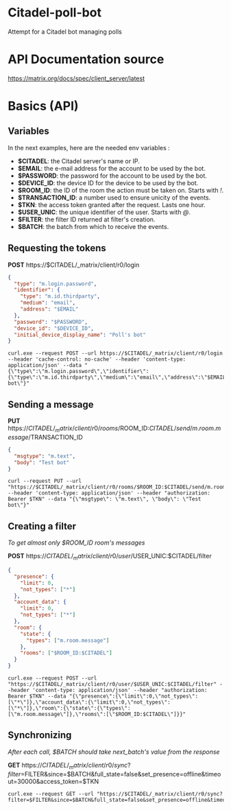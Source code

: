 # Citadel-poll-bot
Attempt for a Citadel bot managing polls

# API Documentation source
https://matrix.org/docs/spec/client_server/latest

# Basics (API)
## Variables
In the next examples, here are the needed env variables :
- **$CITADEL**: the Citadel server's name or IP.
- **$EMAIL**: the e-mail address for the account to be used by the bot.
- **$PASSWORD**: the password for the account to be used by the bot.
- **$DEVICE_ID**: the device ID for the device to be used by the bot.
- **$ROOM_ID**: the ID of the room the action must be taken on. Starts with *!*.
- **$TRANSACTION_ID**: a number used to ensure unicity of the events.
- **$TKN**: the access token granted after the request. Lasts one hour.
- **$USER_UNIC**: the unique identifier of the user. Starts with *@*.
- **$FILTER**: the filter ID returned at filter's creation.
- **$BATCH**: the batch from which to receive the events.

## Requesting the tokens
**POST** https://$CITADEL/_matrix/client/r0/login
```JSON
{
  "type": "m.login.password",
  "identifier": {
    "type": "m.id.thirdparty",
    "medium": "email",
    "address": "$EMAIL"
  },
  "password": "$PASSWORD",
  "device_id": "$DEVICE_ID",
  "initial_device_display_name": "Poll's bot"
}
```
```SHELL
curl.exe --request POST --url https://$CITADEL/_matrix/client/r0/login --header 'cache-control: no-cache' --header 'content-type: application/json' --data "{\"type\":\"m.login.password\",\"identifier\":{\"type\":\"m.id.thirdparty\",\"medium\":\"email\",\"address\":\"$EMAIL\"},\"password\":\"$PASSWORD\",\"device_id\":\"$DEVICE_ID\",\"initial_device_display_name\":\"Poll's bot\"}"
```

## Sending a message
**PUT** https://$CITADEL/_matrix/client/r0/rooms/$ROOM_ID:$CITADEL/send/m.room.message/$TRANSACTION_ID
```JSON
{
  "msgtype": "m.text",
  "body": "Test bot"
}
```
```SHELL
curl --request PUT --url "https://$CITADEL/_matrix/client/r0/rooms/$ROOM_ID:$CITADEL/send/m.room.message/$TRANSACTION_ID" --header 'content-type: application/json' --header "authorization: Bearer $TKN" --data "{\"msgtype\": \"m.text\", \"body\": \"Test bot\"}"
```

## Creating a filter
*To get almost only $ROOM_ID room's messages*

**POST** https://$CITADEL/_matrix/client/r0/user/$USER_UNIC:$CITADEL/filter
```JSON
{
  "presence": {
    "limit": 0,
    "not_types": ["*"]
  },
  "account_data": {
    "limit": 0,
    "not_types": ["*"]
  },
  "room": {
    "state": {
      "types": ["m.room.message"]
    },
    "rooms": ["$ROOM_ID:$CITADEL"]
  }
}
```
```SHELL
curl.exe --request POST --url "https://$CITADEL/_matrix/client/r0/user/$USER_UNIC:$CITADEL/filter" --header 'content-type: application/json' --header "authorization: Bearer $TKN" --data "{\"presence\":{\"limit\":0,\"not_types\":[\"*\"]},\"account_data\":{\"limit\":0,\"not_types\":[\"*\"]},\"room\":{\"state\":{\"types\":[\"m.room.message\"]},\"rooms\":[\"$ROOM_ID:$CITADEL\"]}}"
```

## Synchronizing
*After each call, $BATCH should take next_batch's value from the response*

**GET** https://$CITADEL/_matrix/client/r0/sync?filter=$FILTER&since=$BATCH&full_state=false&set_presence=offline&timeout=30000&access_token=$TKN
```SHELL
curl.exe --request GET --url "https://$CITADEL/_matrix/client/r0/sync?filter=$FILTER&since=$BATCH&full_state=false&set_presence=offline&timeout=30000&access_token=$TKN"
```
